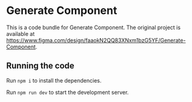 
  # Generate Component

  This is a code bundle for Generate Component. The original project is available at https://www.figma.com/design/faaokN2QQ83XNxm1bzG5YF/Generate-Component.

  ## Running the code

  Run `npm i` to install the dependencies.

  Run `npm run dev` to start the development server.
  
